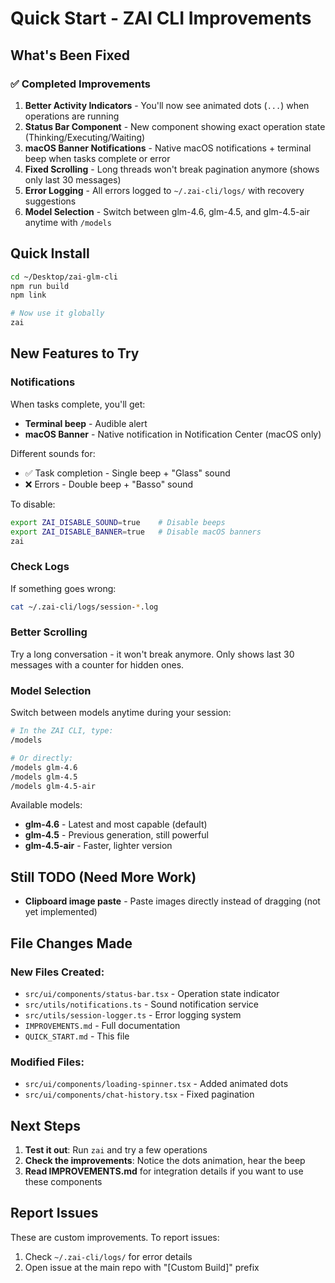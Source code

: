 # Quick Start - ZAI CLI Improvements

## What's Been Fixed

### ✅ Completed Improvements

1. **Better Activity Indicators** - You'll now see animated dots (`...`) when operations are running
2. **Status Bar Component** - New component showing exact operation state (Thinking/Executing/Waiting)
3. **macOS Banner Notifications** - Native macOS notifications + terminal beep when tasks complete or error
4. **Fixed Scrolling** - Long threads won't break pagination anymore (shows only last 30 messages)
5. **Error Logging** - All errors logged to `~/.zai-cli/logs/` with recovery suggestions
6. **Model Selection** - Switch between glm-4.6, glm-4.5, and glm-4.5-air anytime with `/models`

## Quick Install

```bash
cd ~/Desktop/zai-glm-cli
npm run build
npm link

# Now use it globally
zai
```

## New Features to Try

### Notifications
When tasks complete, you'll get:
- **Terminal beep** - Audible alert
- **macOS Banner** - Native notification in Notification Center (macOS only)

Different sounds for:
- ✅ Task completion - Single beep + "Glass" sound
- ❌ Errors - Double beep + "Basso" sound

To disable:
```bash
export ZAI_DISABLE_SOUND=true    # Disable beeps
export ZAI_DISABLE_BANNER=true   # Disable macOS banners
zai
```

### Check Logs
If something goes wrong:
```bash
cat ~/.zai-cli/logs/session-*.log
```

### Better Scrolling
Try a long conversation - it won't break anymore. Only shows last 30 messages with a counter for hidden ones.

### Model Selection
Switch between models anytime during your session:
```bash
# In the ZAI CLI, type:
/models

# Or directly:
/models glm-4.6
/models glm-4.5
/models glm-4.5-air
```

Available models:
- **glm-4.6** - Latest and most capable (default)
- **glm-4.5** - Previous generation, still powerful
- **glm-4.5-air** - Faster, lighter version

## Still TODO (Need More Work)

- **Clipboard image paste** - Paste images directly instead of dragging (not yet implemented)

## File Changes Made

### New Files Created:
- `src/ui/components/status-bar.tsx` - Operation state indicator
- `src/utils/notifications.ts` - Sound notification service
- `src/utils/session-logger.ts` - Error logging system
- `IMPROVEMENTS.md` - Full documentation
- `QUICK_START.md` - This file

### Modified Files:
- `src/ui/components/loading-spinner.tsx` - Added animated dots
- `src/ui/components/chat-history.tsx` - Fixed pagination

## Next Steps

1. **Test it out**: Run `zai` and try a few operations
2. **Check the improvements**: Notice the dots animation, hear the beep
3. **Read IMPROVEMENTS.md** for integration details if you want to use these components

## Report Issues

These are custom improvements. To report issues:
1. Check `~/.zai-cli/logs/` for error details
2. Open issue at the main repo with "[Custom Build]" prefix
